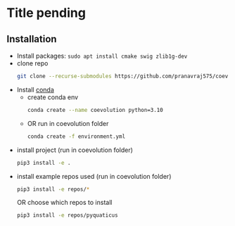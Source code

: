 # Title pending

## Installation
* Install packages: `sudo apt install cmake swig zlib1g-dev`
* clone repo
  ```bash
  git clone --recurse-submodules https://github.com/pranavraj575/coevolution
  ```
* Install [conda](https://docs.anaconda.com/miniconda/#quick-command-line-install)
  * create conda env
    ```bash
    conda create --name coevolution python=3.10
    ```
  * OR run in coevolution folder
    ```bash
    conda create -f environment.yml
    ```
 * install project (run in coevolution folder)
   ```bash
   pip3 install -e .
   ```
 * install example repos used (run in coevolution folder)
   ```bash
   pip3 install -e repos/*
   ```
   OR choose which repos to install
   ```bash
   pip3 install -e repos/pyquaticus
   ```
  
